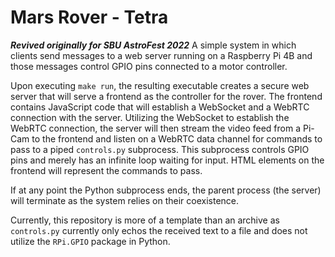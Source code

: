 # Mars Rover - Tetra
***Revived originally for SBU AstroFest 2022***
A simple system in which clients send messages to a web server running on a Raspberry Pi 4B and those messages control GPIO pins connected to a motor controller.

Upon executing `make run`, the resulting executable creates a secure web server that will serve a frontend as the controller for the rover. The frontend contains JavaScript code that will establish a WebSocket and a WebRTC connection with the server. Utilizing the WebSocket to establish the WebRTC connection, the server will then stream the video feed from a Pi-Cam to the frontend and listen on a WebRTC data channel for commands to pass to a piped `controls.py` subprocess. This subprocess controls GPIO pins and merely has an infinite loop waiting for input. HTML elements on the frontend will represent the commands to pass.

If at any point the Python subprocess ends, the parent process (the server) will terminate as the system relies on their coexistence.

Currently, this repository is more of a template than an archive as `controls.py` currently only echos the received text to a file and does not utilize the `RPi.GPIO` package in Python.
